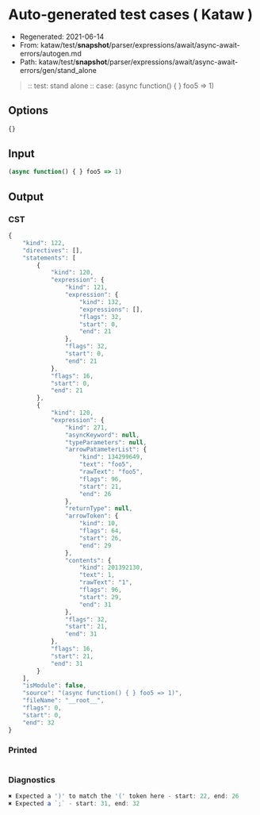 # Auto-generated test cases ( Kataw )
- Regenerated: 2021-06-14
- From: kataw/test/__snapshot__/parser/expressions/await/async-await-errors/autogen.md
- Path: kataw/test/__snapshot__/parser/expressions/await/async-await-errors/gen/stand_alone
> :: test: stand alone
> :: case: (async function() { } foo5 => 1)
## Options

`````js
{}
`````
## Input

`````js
(async function() { } foo5 => 1)
`````
## Output

### CST

```javascript
{
    "kind": 122,
    "directives": [],
    "statements": [
        {
            "kind": 120,
            "expression": {
                "kind": 121,
                "expression": {
                    "kind": 132,
                    "expressions": [],
                    "flags": 32,
                    "start": 0,
                    "end": 21
                },
                "flags": 32,
                "start": 0,
                "end": 21
            },
            "flags": 16,
            "start": 0,
            "end": 21
        },
        {
            "kind": 120,
            "expression": {
                "kind": 271,
                "asyncKeyword": null,
                "typeParameters": null,
                "arrowPatameterList": {
                    "kind": 134299649,
                    "text": "foo5",
                    "rawText": "foo5",
                    "flags": 96,
                    "start": 21,
                    "end": 26
                },
                "returnType": null,
                "arrowToken": {
                    "kind": 10,
                    "flags": 64,
                    "start": 26,
                    "end": 29
                },
                "contents": {
                    "kind": 201392130,
                    "text": 1,
                    "rawText": "1",
                    "flags": 96,
                    "start": 29,
                    "end": 31
                },
                "flags": 32,
                "start": 21,
                "end": 31
            },
            "flags": 16,
            "start": 21,
            "end": 31
        }
    ],
    "isModule": false,
    "source": "(async function() { } foo5 => 1)",
    "fileName": "__root__",
    "flags": 0,
    "start": 0,
    "end": 32
}
```

### Printed

```javascript

```

### Diagnostics

```javascript
✖ Expected a ')' to match the '(' token here - start: 22, end: 26
✖ Expected a `;` - start: 31, end: 32

```

